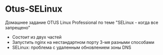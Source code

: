 # Otus-SELinux
Домашнее задание OTUS Linux Professional по теме "SELinux - когда все запрещено"

* Состоит из двух частей
* Запустить nginx на нестандартном порту 3-мя разными способами
* SELinux: проблема с удаленным обновлением зоны DNS
